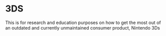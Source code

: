 # 3DS
This is for research and education purposes on how to get the most out of an outdated and currently unmaintained consumer product, Nintendo 3Ds
